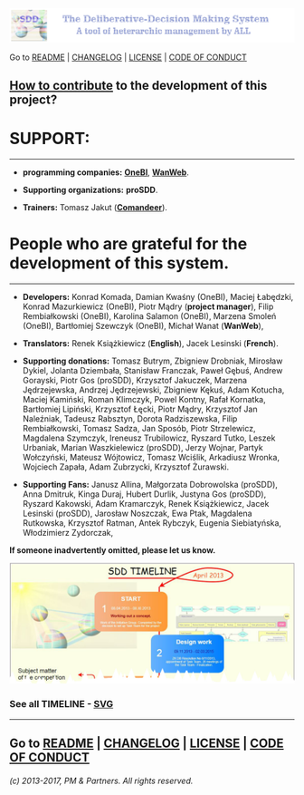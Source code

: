 ![](https://github.com/madrypiotr/SDD/blob/master/client/stylesheets/sdd_baner.jpg) 

Go to [README] | [CHANGELOG] | [LICENSE] | [CODE OF CONDUCT] 

## [How to contribute] to the development of this project?

# SUPPORT:
---
* **programming companies:** 
**[OneBI]**,
**[WanWeb]**.

* **Supporting organizations:** 
**proSDD**. 

* **Trainers:**
Tomasz Jakut (**[Comandeer]**).

# People who are grateful for the development of this system.
---
* **Developers:** 
Konrad Komada, 
Damian Kwaśny (OneBI), 
Maciej Łabędzki, 
Konrad Mazurkiewicz (OneBI), 
Piotr Mądry (**project manager**), 
Filip Rembiałkowski (OneBI), 
Karolina Salamon (OneBI), 
Marzena Smoleń (OneBI), 
Bartłomiej Szewczyk (OneBI), 
Michał Wanat (**WanWeb**), 

* **Translators:** 
Renek Książkiewicz (**English**), 
Jacek Lesinski (**French**). 

* **Supporting donations:** 
Tomasz Butrym, 
Zbigniew Drobniak, 
Mirosław Dykiel, 
Jolanta Dziembała, 
Stanisław Franczak, 
Paweł Gębuś, 
Andrew Gorayski, 
Piotr Gos (proSDD), 
Krzysztof Jakuczek, 
Marzena Jędrzejewska, 
Andrzej Jędrzejewski, 
Zbigniew Kękuś, 
Adam Kotucha, 
Maciej Kamiński, 
Roman Klimczyk, 
Powel Kontny, 
Rafał Kornatka, 
Bartłomiej Lipiński, 
Krzysztof Łęcki, 
Piotr Mądry, 
Krzysztof Jan Naleźniak, 
Tadeusz Rabsztyn, 
Dorota Radziszewska, 
Filip Rembiałkowski, 
Tomasz Sadza, 
Jan Sposób, 
Piotr Strzelewicz, 
Magdalena Szymczyk, 
Ireneusz Trubilowicz, 
Ryszard Tutko, 
Leszek Urbaniak, 
Marian Waszkielewicz (proSDD), 
Jerzy Wojnar, 
Partyk Wołczyński, 
Mateusz Wójtowicz, 
Tomasz Wciślik, 
Arkadiusz Wronka, 
Wojciech Zapała, 
Adam Zubrzycki, 
Krzysztof Żurawski. 

* **Supporting Fans:** 
Janusz Allina, 
Małgorzata Dobrowolska (proSDD), 
Anna Dmitruk, 
Kinga Duraj, 
Hubert Durlik,
Justyna Gos (proSDD), 
Ryszard Kakowski, 
Adam Kramarczyk, 
Renek Książkiewicz, 
Jacek Lesinski (proSDD), 
Jarosław Noszczak, 
Ewa Ptak,
Magdalena Rutkowska, 
Krzysztof Ratman, 
Antek Rybczyk, 
Eugenia Siebiatyńska, 
Włodzimierz Zydorczak, 

**If someone inadvertently omitted, please let us know.**

![](https://github.com/madrypiotr/SDD/blob/master/client/stylesheets/SDD_TIMELINE_part.jpg)
### See all TIMELINE - [SVG](https://github.com/madrypiotr/SDD/blob/master/client/stylesheets/SDD_TIMELINE.svg)

---
Go to [README] | [CHANGELOG] | [LICENSE] | [CODE OF CONDUCT] 
---
###### (c) 2013-2017, PM & Partners. All rights reserved.

[README]: https://github.com/madrypiotr/SDD/blob/master/README.md
[LICENSE]: https://github.com/madrypiotr/SDD/blob/master/LICENSE.md
[CHANGELOG]: https://github.com/madrypiotr/SDD/blob/master/CHANGELOG.md
[How to contribute]: https://github.com/madrypiotr/SDD/blob/master/HOW-TO-CONTRIBUTE.md
[WanWeb]: http://ha.pl/#contact
[OneBI]: http://www.onebi.eu
[CODE OF CONDUCT]: https://github.com/madrypiotr/SDD/blob/master/CODE-OF-CONDUCT.md
[Comandeer]: http://helion.pl/ksiazki/javascript-programowanie-zaawansowane-tomasz-comandeer-jakut,jascpz.htm


